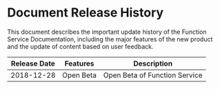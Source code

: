
# Document Release History
This document describes the important update history of the Function Service Documentation, including the major features of the new product and the update of content based on user feedback.

| Release Date    | Features     | Description             |
| ----------- | -------- | ---------------- |
| 2018-12-28 | Open Beta | Open Beta of Function Service |

